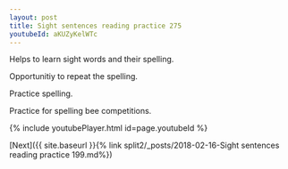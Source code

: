 ```yaml
---
layout: post
title: Sight sentences reading practice 275
youtubeId: aKUZyKelWTc
---
```

 
 
Helps to learn sight words and their spelling.

Opportunitiy to repeat the spelling. 

Practice spelling. 
 
Practice for spelling bee competitions. 
 
{% include youtubePlayer.html id=page.youtubeId %}
 
 

[Next]({{ site.baseurl }}{% link  split2/_posts/2018-02-16-Sight sentences reading practice 199.md%})
 
